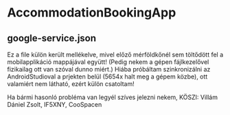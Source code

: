 # AccommodationBookingApp

## google-service.json 
Ez a file külön került mellékelve, mivel előző mérföldkőnél sem töltődött fel a mobilapplikáció mappájával együtt! (Pedig nekem a gépen fájlkezelővel fizikailag ott van szóval dunno miért.) Hiába próbáltam szinkronizálni az AndroidStudioval a prjekten belül (5654x halt meg a gépem közbe), ott valamiért nem látható, ezért külön csatoltam!

Ha bármi hasonló probléma van legyél szíves jelezni nekem, KÖSZI: 
    Villám Dániel Zsolt, IF5XNY, CooSpacen 

